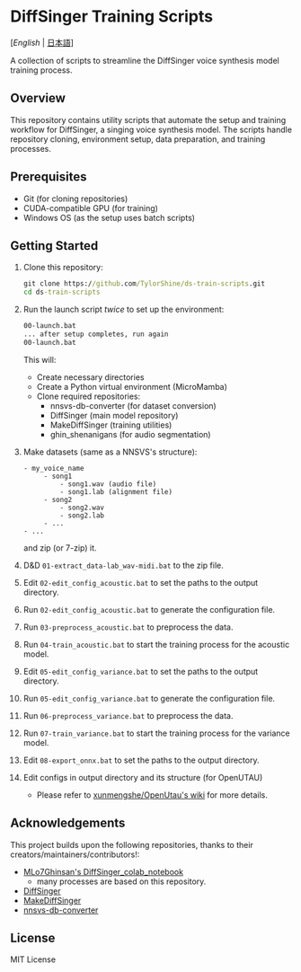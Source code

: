 # DiffSinger Training Scripts
[*English* | [日本語](README_ja.md)]

A collection of scripts to streamline the DiffSinger voice synthesis model training process.

## Overview

This repository contains utility scripts that automate the setup and training workflow for DiffSinger, a singing voice synthesis model. The scripts handle repository cloning, environment setup, data preparation, and training processes.

## Prerequisites

- Git (for cloning repositories)
- CUDA-compatible GPU (for training)
- Windows OS (as the setup uses batch scripts)

## Getting Started

1. Clone this repository:
   ```bat
   git clone https://github.com/TylorShine/ds-train-scripts.git
   cd ds-train-scripts
   ```

2. Run the launch script *twice* to set up the environment:
   ```bat
   00-launch.bat
   ... after setup completes, run again
   00-launch.bat
   ```

   This will:
   - Create necessary directories
   - Create a Python virtual environment (MicroMamba)
   - Clone required repositories:
     - nnsvs-db-converter (for dataset conversion)
     - DiffSinger (main model repository)
     - MakeDiffSinger (training utilities)
     - ghin_shenanigans (for audio segmentation)

3. Make datasets (same as a NNSVS's structure):
   ```
   - my_voice_name
        - song1
            - song1.wav (audio file)
            - song1.lab (alignment file)
        - song2
            - song2.wav
            - song2.lab
        - ...
   - ...
   ```
   and zip (or 7-zip) it.

4. D&D `01-extract_data-lab_wav-midi.bat` to the zip file.

5. Edit `02-edit_config_acoustic.bat` to set the paths to the output directory.

6. Run `02-edit_config_acoustic.bat` to generate the configuration file.

7. Run `03-preprocess_acoustic.bat` to preprocess the data.

8. Run `04-train_acoustic.bat` to start the training process for the acoustic model.

9. Edit `05-edit_config_variance.bat` to set the paths to the output directory.

10. Run `05-edit_config_variance.bat` to generate the configuration file.

11. Run `06-preprocess_variance.bat` to preprocess the data.

12. Run `07-train_variance.bat` to start the training process for the variance model.

13. Edit `08-export_onnx.bat` to set the paths to the output directory.

14. Edit configs in output directory and its structure (for OpenUTAU)
    - Please refer to [xunmengshe/OpenUtau's wiki](https://github.com/xunmengshe/OpenUtau/wiki/Voicebank-Development) for more details.

## Acknowledgements

This project builds upon the following repositories, thanks to their creators/maintainers/contributors!:
- [MLo7Ghinsan's DiffSinger_colab_notebook](https://github.com/MLo7Ghinsan/DiffSinger_colab_notebook_MLo7)
  - many processes are based on this repository.
- [DiffSinger](https://github.com/openvpi/DiffSinger)
- [MakeDiffSinger](https://github.com/openvpi/MakeDiffSinger)
- [nnsvs-db-converter](https://github.com/UtaUtaUtau/nnsvs-db-converter)

## License

MIT License

